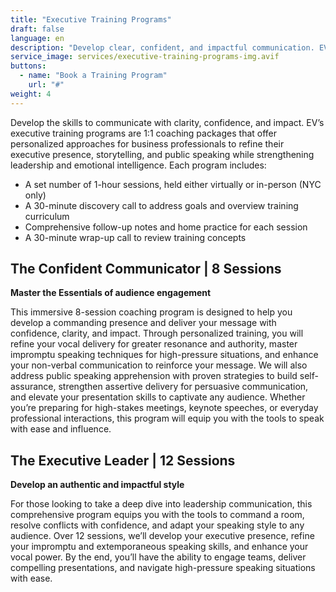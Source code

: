 ```yaml
---
title: "Executive Training Programs"
draft: false
language: en
description: "Develop clear, confident, and impactful communication. EV’s 1:1 executive coaching refines leadership, storytelling, public speaking, and emotional intelligence."
service_image: services/executive-training-programs-img.avif
buttons:
  - name: "Book a Training Program"
    url: "#"
weight: 4
---
```


Develop the skills to communicate with clarity, confidence, and impact. EV’s executive training programs are 1:1 coaching packages that offer personalized approaches for business professionals to refine their executive presence, storytelling, and public speaking while strengthening leadership and emotional intelligence.  Each program includes:

- A set number of 1-hour sessions, held either virtually or in-person (NYC only)
- A 30-minute discovery call to address goals and overview training curriculum
- Comprehensive follow-up notes and home practice for each session
- A 30-minute wrap-up call to review training concepts

<h2 class="mt-6 mb-2 text-3xl font-normal dark:text-white">The Confident Communicator | 8 Sessions</h2>
<strong class="text-base uppercase font-bold">Master the Essentials of audience engagement</strong>
<p class="mt-2">This immersive 8-session coaching program is designed to help you develop a commanding presence and deliver your message with confidence, clarity, and impact. Through personalized training, you will refine your vocal delivery for greater resonance and authority, master impromptu speaking techniques for high-pressure situations, and enhance your non-verbal communication to reinforce your message. We will also address public speaking apprehension with proven strategies to build self-assurance, strengthen assertive delivery for persuasive communication, and elevate your presentation skills to captivate any audience. Whether you’re preparing for high-stakes meetings, keynote speeches, or everyday professional interactions, this program will equip you with the tools to speak with ease and influence.</p>

<h2 class="mt-6 mb-2 text-3xl font-normal dark:text-white">The Executive Leader | 12 Sessions</h2>
<strong class="text-base uppercase font-bold">Develop an authentic and impactful style</strong>
<p class="mt-2">For those looking to take a deep dive into leadership communication, this comprehensive program equips you with the tools to command a room, resolve conflicts with confidence, and adapt your speaking style to any audience. Over 12 sessions, we’ll develop your executive presence, refine your impromptu and extemporaneous speaking skills, and enhance your vocal power. By the end, you’ll have the ability to engage teams, deliver compelling presentations, and navigate high-pressure speaking situations with ease.</p>

